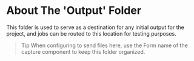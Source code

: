# About The 'Output' Folder

This folder is used to serve as a destination for any initial output for the project, and jobs can be routed to this location for testing purposes.

> Tip
> When configuring to send files here, use the Form name of the capture component to keep this folder organized.

